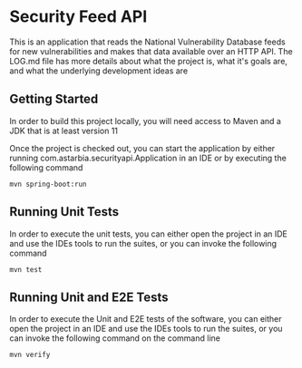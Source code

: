 # Security Feed API

This is an application that reads the National Vulnerability Database feeds for new vulnerabilities and makes that data
available over an HTTP API. The LOG.md file has more details about what the project is, what it's goals are, and what
the underlying development ideas are

## Getting Started

In order to build this project locally, you will need access to Maven and a JDK that is at least version 11

Once the project is checked out, you can start the application by either running com.astarbia.securityapi.Application in
an IDE or by executing the following command

`mvn spring-boot:run`

## Running Unit Tests

In order to execute the unit tests, you can either open the project in an IDE and use the IDEs tools to run the suites,
or you can invoke the following command

`mvn test`

## Running Unit and E2E Tests

In order to execute the Unit and E2E tests of the software, you can either open the project in an IDE and use the IDEs
tools to run the suites, or you can invoke the following command on the command line

`mvn verify`
